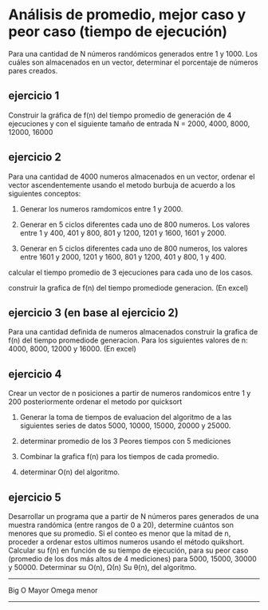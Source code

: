# Análisis de promedio, mejor caso y peor caso (tiempo de ejecución)

Para una cantidad de N números randómicos generados entre 1 y 1000. Los cuáles son almacenados en un vector, determinar el porcentaje de números pares creados.

## ejercicio 1
Construir la gráfica de f(n) del tiempo promedio de generación de 4 ejecuciones y con el siguiente tamaño de entrada
N = 2000, 4000, 8000, 12000, 16000

## ejercicio 2
Para una cantidad de 4000 numeros almacenados en un vector, ordenar el vector ascendentemente usando el metodo burbuja
de acuerdo a los siguientes conceptos:

1. Generar los numeros ramdomicos entre 1 y 2000.

2. Generar en 5 ciclos diferentes cada uno de 800 numeros. Los valores entre 1 y 400, 401 y 800, 801 y 1200, 1201 y 1600, 1601 y 2000.

3. Generar en 5 ciclos diferentes cada uno de 800 numeros, los valores entre 1601 y 2000, 1201 y 1600, 801 y 1200, 401 y 800, 1 y 400.

calcular el tiempo promedio de 3 ejecuciones para cada uno de los casos.

construir la grafica de f(n) del tiempo promediode generacion. (En excel)

## ejercicio 3 (en base al ejercicio 2)
Para una cantidad definida de numeros almacenados
construir la grafica de f(n) del tiempo promediode generacion. Para los siguientes valores de n: 4000, 8000, 12000 y 16000. (En excel)

## ejercicio 4
Crear un vector de n posiciones a partir de numeros randomicos entre 1 y 200 posteriormente ordenar el metodo por quicksort

1. Generar la toma de tiempos de evaluacion del algoritmo de a las siguientes series de datos 5000, 10000, 15000, 20000 y 25000.

2. determinar promedio de los 3 Peores tiempos con 5 mediciones

3. Combinar la grafica f(n) para los tiempos de cada promedio.

4. determinar O(n) del algoritmo.

## ejercicio 5
Desarrollar un programa que a partir de N números pares generados de una muestra randómica (entre rangos de 0 a 20), determine cuántos son menores que su promedio. Si el conteo es menor que la mitad de n, proceder a ordenar estos ultimos numeros usando el método quikshort. Calcular su f(n) en función de su tiempo de ejecución, para su peor caso (promedio de los dos más altos de 4 mediciones) para 5000, 15000, 30000 y 50000. Determinar su O(n), Ω(n) Su θ(n), del algoritmo.

___________
Big O Mayor
Omega menor
___________